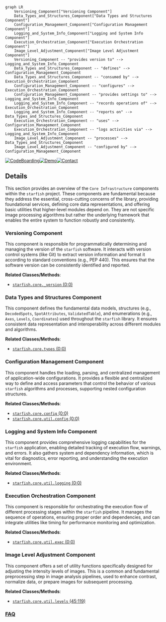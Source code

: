 ```mermaid
graph LR
    Versioning_Component["Versioning Component"]
    Data_Types_and_Structures_Component["Data Types and Structures Component"]
    Configuration_Management_Component["Configuration Management Component"]
    Logging_and_System_Info_Component["Logging and System Info Component"]
    Execution_Orchestration_Component["Execution Orchestration Component"]
    Image_Level_Adjustment_Component["Image Level Adjustment Component"]
    Versioning_Component -- "provides version to" --> Logging_and_System_Info_Component
    Data_Types_and_Structures_Component -- "defines" --> Configuration_Management_Component
    Data_Types_and_Structures_Component -- "consumed by" --> Execution_Orchestration_Component
    Configuration_Management_Component -- "configures" --> Execution_Orchestration_Component
    Configuration_Management_Component -- "provides settings to" --> Logging_and_System_Info_Component
    Logging_and_System_Info_Component -- "records operations of" --> Execution_Orchestration_Component
    Logging_and_System_Info_Component -- "reports on" --> Data_Types_and_Structures_Component
    Execution_Orchestration_Component -- "uses" --> Configuration_Management_Component
    Execution_Orchestration_Component -- "logs activities via" --> Logging_and_System_Info_Component
    Image_Level_Adjustment_Component -- "processes" --> Data_Types_and_Structures_Component
    Image_Level_Adjustment_Component -- "configured by" --> Configuration_Management_Component
```

[![CodeBoarding](https://img.shields.io/badge/Generated%20by-CodeBoarding-9cf?style=flat-square)](https://github.com/CodeBoarding/GeneratedOnBoardings)[![Demo](https://img.shields.io/badge/Try%20our-Demo-blue?style=flat-square)](https://www.codeboarding.org/demo)[![Contact](https://img.shields.io/badge/Contact%20us%20-%20contact@codeboarding.org-lightgrey?style=flat-square)](mailto:contact@codeboarding.org)

## Details

This section provides an overview of the `Core Infrastructure` components within the `starfish` project. These components are fundamental because they address the essential, cross-cutting concerns of the library, providing foundational services, defining core data representations, and offering basic utilities that higher-level modules depend on. They are not specific image processing algorithms but rather the underlying framework that enables the entire system to function robustly and consistently.

### Versioning Component
This component is responsible for programmatically determining and managing the version of the `starfish` software. It interacts with version control systems (like Git) to extract version information and format it according to standard conventions (e.g., PEP 440). This ensures that the software version can be consistently identified and reported.


**Related Classes/Methods**:

- <a href="https://github.com/spacetx/starfish/starfish/core/_version.py#L0-L0" target="_blank" rel="noopener noreferrer">`starfish.core._version` (0:0)</a>


### Data Types and Structures Component
This component defines the fundamental data models, structures (e.g., `DecodedSpots`, `SpotAttributes`, `ValidatedTable`), and enumerations (e.g., `Axes`, `Levels`, `Coordinates`) used throughout the `starfish` library. It ensures consistent data representation and interoperability across different modules and algorithms.


**Related Classes/Methods**:

- <a href="https://github.com/spacetx/starfish/starfish/core/starfish.py#L0-L0" target="_blank" rel="noopener noreferrer">`starfish.core.types` (0:0)</a>


### Configuration Management Component
This component handles the loading, parsing, and centralized management of application-wide configurations. It provides a flexible and centralized way to define and access parameters that control the behavior of various `starfish` algorithms and processes, supporting nested configuration structures.


**Related Classes/Methods**:

- <a href="https://github.com/spacetx/starfish/starfish/core/starfish.py#L0-L0" target="_blank" rel="noopener noreferrer">`starfish.core.config` (0:0)</a>
- <a href="https://github.com/spacetx/starfish/starfish/core/util/config.py#L0-L0" target="_blank" rel="noopener noreferrer">`starfish.core.util.config` (0:0)</a>


### Logging and System Info Component
This component provides comprehensive logging capabilities for the `starfish` application, enabling detailed tracking of execution flow, warnings, and errors. It also gathers system and dependency information, which is vital for diagnostics, error reporting, and understanding the execution environment.


**Related Classes/Methods**:

- <a href="https://github.com/spacetx/starfish/starfish/core/util/logging.py#L0-L0" target="_blank" rel="noopener noreferrer">`starfish.core.util.logging` (0:0)</a>


### Execution Orchestration Component
This component is responsible for orchestrating the execution flow of different processing stages within the `starfish` pipeline. It manages the sequence of operations, ensuring proper order and dependencies, and can integrate utilities like timing for performance monitoring and optimization.


**Related Classes/Methods**:

- <a href="https://github.com/spacetx/starfish/starfish/core/util/exec.py#L0-L0" target="_blank" rel="noopener noreferrer">`starfish.core.util.exec` (0:0)</a>


### Image Level Adjustment Component
This component offers a set of utility functions specifically designed for adjusting the intensity levels of images. This is a common and fundamental preprocessing step in image analysis pipelines, used to enhance contrast, normalize data, or prepare images for subsequent processing.


**Related Classes/Methods**:

- <a href="https://github.com/spacetx/starfish/starfish/core/util/levels.py#L45-L119" target="_blank" rel="noopener noreferrer">`starfish.core.util.levels` (45:119)</a>




### [FAQ](https://github.com/CodeBoarding/GeneratedOnBoardings/tree/main?tab=readme-ov-file#faq)